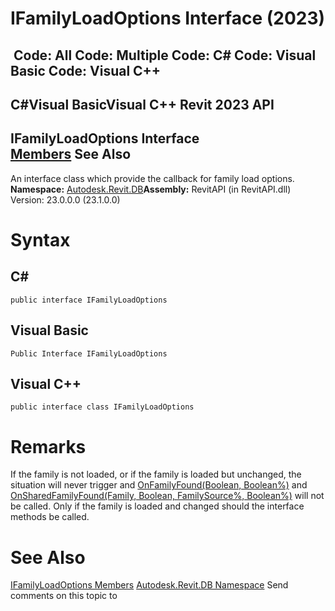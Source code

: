 # IFamilyLoadOptions Interface (2023)

﻿
 Code: All Code: Multiple Code: C# Code: Visual Basic Code: Visual C++   
---  
C#Visual BasicVisual C++
Revit 2023 API  
---  
IFamilyLoadOptions Interface  
[Members](5da8e3c5-9b49-f942-02fc-7e7783fe8f00.md "IFamilyLoadOptions Members") See Also  
---  
An interface class which provide the callback for family load options. 
**Namespace:** [Autodesk.Revit.DB](87546ba7-461b-c646-cbb1-2cb8f5bff8b2.md "Autodesk.Revit.DB Namespace")**Assembly:** RevitAPI (in RevitAPI.dll) Version: 23.0.0.0 (23.1.0.0)
# Syntax
C#  
---  
```text
public interface IFamilyLoadOptions
```
  
Visual Basic  
---  
```text
Public Interface IFamilyLoadOptions
```
  
Visual C++  
---  
```text
public interface class IFamilyLoadOptions
```
  
# Remarks
If the family is not loaded, or if the family is loaded but unchanged, the situation will never trigger and [OnFamilyFound(Boolean, Boolean%)](515baa3b-3a13-bb28-6c94-a84651b4dbfb.md "OnFamilyFound Method") and [OnSharedFamilyFound(Family, Boolean, FamilySource%, Boolean%)](7bb3a582-a7c0-1f3d-ebe3-33a1bfa443fc.md "OnSharedFamilyFound Method") will not be called. Only if the family is loaded and changed should the interface methods be called.
# See Also
[IFamilyLoadOptions Members](5da8e3c5-9b49-f942-02fc-7e7783fe8f00.md "IFamilyLoadOptions Members")
[Autodesk.Revit.DB Namespace](87546ba7-461b-c646-cbb1-2cb8f5bff8b2.md "Autodesk.Revit.DB Namespace")
Send comments on this topic to 